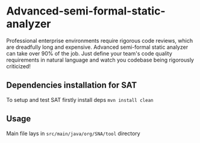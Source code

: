 # Advanced-semi-formal-static-analyzer
Professional enterprise environments require rigorous code reviews, which are dreadfully long and expensive. Advanced semi-formal static analyzer can take over 90% of the job. Just define your team's code quality requirements in natural language and watch you codebase being rigorously criticized!

## Dependencies installation for SAT
To setup and test SAT firstly install deps
```mvn install clean```

## Usage
Main file lays in `src/main/java/org/SNA/tool` directory